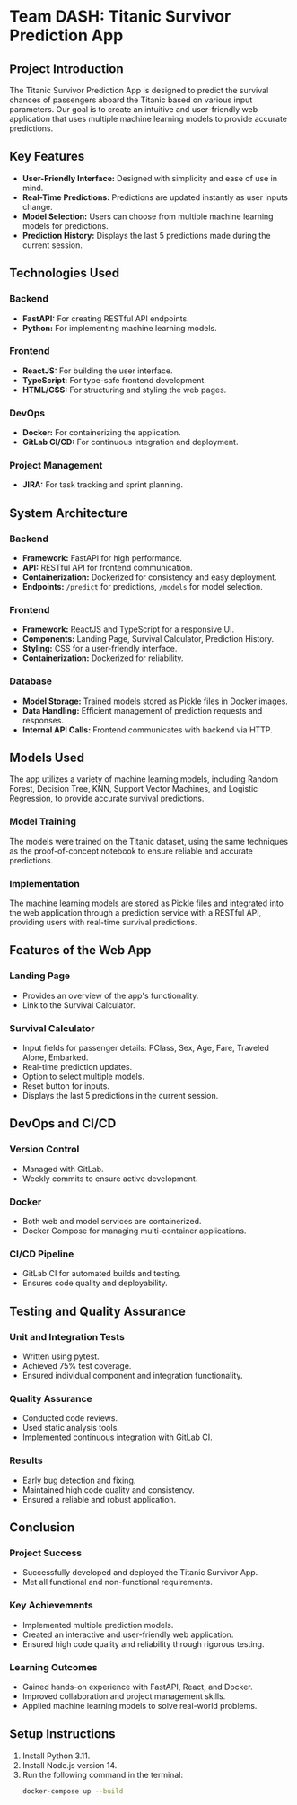 # Team DASH: Titanic Survivor Prediction App

## Project Introduction

The Titanic Survivor Prediction App is designed to predict the survival chances of passengers aboard the Titanic based on various input parameters. Our goal is to create an intuitive and user-friendly web application that uses multiple machine learning models to provide accurate predictions.

## Key Features

- **User-Friendly Interface:** Designed with simplicity and ease of use in mind.
- **Real-Time Predictions:** Predictions are updated instantly as user inputs change.
- **Model Selection:** Users can choose from multiple machine learning models for predictions.
- **Prediction History:** Displays the last 5 predictions made during the current session.

## Technologies Used

### Backend

- **FastAPI:** For creating RESTful API endpoints.
- **Python:** For implementing machine learning models.

### Frontend

- **ReactJS:** For building the user interface.
- **TypeScript:** For type-safe frontend development.
- **HTML/CSS:** For structuring and styling the web pages.

### DevOps

- **Docker:** For containerizing the application.
- **GitLab CI/CD:** For continuous integration and deployment.

### Project Management

- **JIRA:** For task tracking and sprint planning.

## System Architecture

### Backend

- **Framework:** FastAPI for high performance.
- **API:** RESTful API for frontend communication.
- **Containerization:** Dockerized for consistency and easy deployment.
- **Endpoints:** `/predict` for predictions, `/models` for model selection.

### Frontend

- **Framework:** ReactJS and TypeScript for a responsive UI.
- **Components:** Landing Page, Survival Calculator, Prediction History.
- **Styling:** CSS for a user-friendly interface.
- **Containerization:** Dockerized for reliability.

### Database

- **Model Storage:** Trained models stored as Pickle files in Docker images.
- **Data Handling:** Efficient management of prediction requests and responses.
- **Internal API Calls:** Frontend communicates with backend via HTTP.

## Models Used

The app utilizes a variety of machine learning models, including Random Forest, Decision Tree, KNN, Support Vector Machines, and Logistic Regression, to provide accurate survival predictions.

### Model Training

The models were trained on the Titanic dataset, using the same techniques as the proof-of-concept notebook to ensure reliable and accurate predictions.

### Implementation

The machine learning models are stored as Pickle files and integrated into the web application through a prediction service with a RESTful API, providing users with real-time survival predictions.

## Features of the Web App

### Landing Page

- Provides an overview of the app's functionality.
- Link to the Survival Calculator.

### Survival Calculator

- Input fields for passenger details: PClass, Sex, Age, Fare, Traveled Alone, Embarked.
- Real-time prediction updates.
- Option to select multiple models.
- Reset button for inputs.
- Displays the last 5 predictions in the current session.

## DevOps and CI/CD

### Version Control

- Managed with GitLab.
- Weekly commits to ensure active development.

### Docker

- Both web and model services are containerized.
- Docker Compose for managing multi-container applications.

### CI/CD Pipeline

- GitLab CI for automated builds and testing.
- Ensures code quality and deployability.

## Testing and Quality Assurance

### Unit and Integration Tests

- Written using pytest.
- Achieved 75% test coverage.
- Ensured individual component and integration functionality.

### Quality Assurance

- Conducted code reviews.
- Used static analysis tools.
- Implemented continuous integration with GitLab CI.

### Results

- Early bug detection and fixing.
- Maintained high code quality and consistency.
- Ensured a reliable and robust application.

## Conclusion

### Project Success

- Successfully developed and deployed the Titanic Survivor App.
- Met all functional and non-functional requirements.

### Key Achievements

- Implemented multiple prediction models.
- Created an interactive and user-friendly web application.
- Ensured high code quality and reliability through rigorous testing.

### Learning Outcomes

- Gained hands-on experience with FastAPI, React, and Docker.
- Improved collaboration and project management skills.
- Applied machine learning models to solve real-world problems.

## Setup Instructions

1. Install Python 3.11.
2. Install Node.js version 14.
3. Run the following command in the terminal:
   ```sh
   docker-compose up --build
   ```
